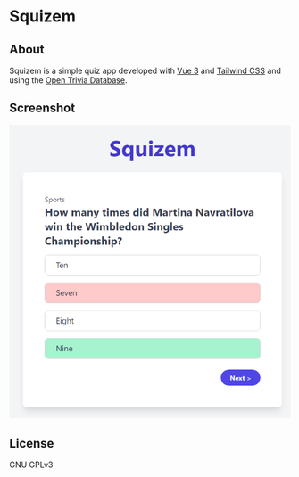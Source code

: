 # Squizem
## About
Squizem is a simple quiz app developed with [Vue 3](https://vuejs.org/guide/introduction.html) and [Tailwind CSS](https://tailwindcss.com/docs/installation) and using the [Open Trivia Database](https://opentdb.com/).
## Screenshot
![Squizem question format](squizem_question.png)
## License
GNU GPLv3